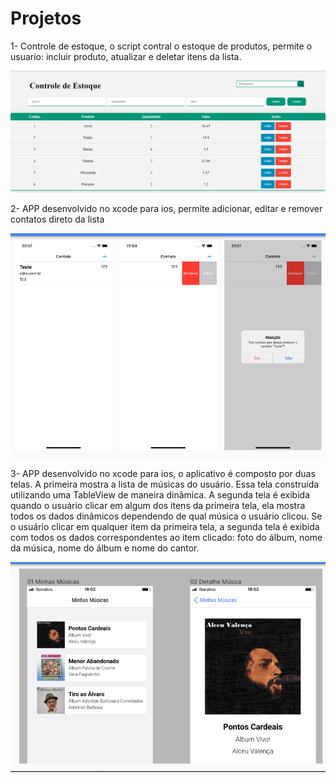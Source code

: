 # Projetos

1- Controle de estoque, o script contral o estoque de produtos, permite o usuario: incluir produto, atualizar e deletar itens da lista.

<img src="https://github.com/lorraynecaliari/Projetos/blob/main/estoque/estoque.png?raw=true">

2- APP desenvolvido no xcode para ios, permite adicionar, editar e remover contatos direto da lista

<img src="https://github.com/lorraynecaliari/Projetos/blob/main/Contato-main/contato.png?raw=true">

3- APP desenvolvido no xcode para ios, o aplicativo é composto por duas telas. A primeira mostra a lista de músicas do usuário. Essa tela construída utilizando uma TableView de maneira dinâmica. A segunda tela é exibida quando o usuário clicar em algum dos itens da primeira tela, ela mostra todos os dados dinâmicos
dependendo de qual música o usuário clicou. Se o usuário clicar em qualquer item da primeira tela, a segunda tela é exibida com todos os dados correspondentes ao item clicado: foto do álbum, nome da música, nome do álbum e nome do cantor.

<img src="https://github.com/lorraynecaliari/Projetos/blob/main/MinhasMusicas-main/MinhasMusicas.png?raw=true">
